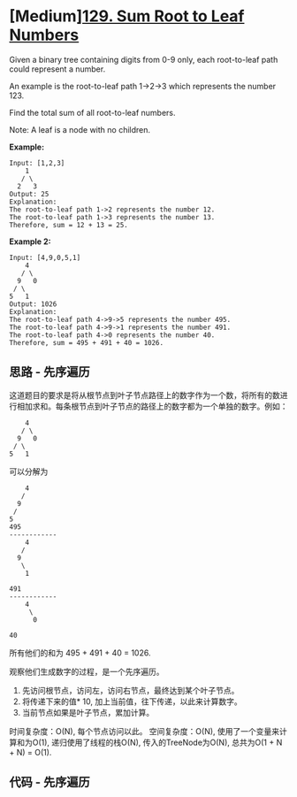 # [Medium][129. Sum Root to Leaf Numbers](https://leetcode.com/problems/sum-root-to-leaf-numbers/)

Given a binary tree containing digits from 0-9 only, each root-to-leaf path could represent a number.

An example is the root-to-leaf path 1->2->3 which represents the number 123.

Find the total sum of all root-to-leaf numbers.

Note: A leaf is a node with no children.

**Example:**

```text
Input: [1,2,3]
    1
   / \
  2   3
Output: 25
Explanation:
The root-to-leaf path 1->2 represents the number 12.
The root-to-leaf path 1->3 represents the number 13.
Therefore, sum = 12 + 13 = 25.
```

**Example 2:**

```text
Input: [4,9,0,5,1]
    4
   / \
  9   0
 / \
5   1
Output: 1026
Explanation:
The root-to-leaf path 4->9->5 represents the number 495.
The root-to-leaf path 4->9->1 represents the number 491.
The root-to-leaf path 4->0 represents the number 40.
Therefore, sum = 495 + 491 + 40 = 1026.
```

## 思路 - 先序遍历

这道题目的要求是将从根节点到叶子节点路径上的数字作为一个数，将所有的数进行相加求和。每条根节点到叶子节点的路径上的数字都为一个单独的数字。例如：

```text
    4
   / \
  9   0
 / \
5   1
```

可以分解为

```text
    4
   /
  9
 /
5
495
------------
    4
   /
  9
   \
    1

491
------------
    4
     \
      0

40
```

所有他们的和为 495 + 491 + 40 = 1026.

观察他们生成数字的过程，是一个先序遍历。

1. 先访问根节点，访问左，访问右节点，最终达到某个叶子节点。
2. 将传递下来的值* 10, 加上当前值，往下传递，以此来计算数字。
3. 当前节点如果是叶子节点，累加计算。

时间复杂度：O(N), 每个节点访问以此。
空间复杂度：O(N), 使用了一个变量来计算和为O(1), 递归使用了线程的栈O(N), 传入的TreeNode为O(N), 总共为O(1 + N + N) = O(1).

## 代码 - 先序遍历

```csharp

```

